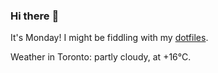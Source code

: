 ### Hi there :wave:

It's Monday! I might be fiddling with my [dotfiles](https://github.com/bewuethr/dotfiles).

Weather in Toronto: partly cloudy, at +16°C.
